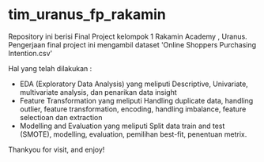 # tim_uranus_fp_rakamin

Repository ini berisi Final Project kelompok 1 Rakamin Academy , Uranus.
Pengerjaan final project ini mengambil dataset 'Online Shoppers Purchasing Intention.csv'

Hal yang telah dilakukan :
- EDA (Exploratory Data Analysis) yang meliputi Descriptive, Univariate, multivariate analysis, dan penarikan data insight
- Feature Transformation yang meliputi Handling duplicate data, handling outlier, feature transformation, encoding, handling imbalance, feature selectioan dan extraction
- Modelling and Evaluation yang meliputi Split data train and test (SMOTE), modelling, evaluation, pemilihan best-fit, penentuan metrix.

Thankyou for visit, and enjoy!
